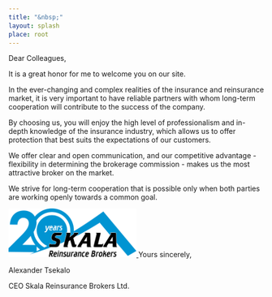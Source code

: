 ```yaml
---
title: "&nbsp;"
layout: splash
place: root
---
```

Dear Colleagues,

It is a great honor for me to welcome you on our site.

In the ever-changing and complex realities of the insurance and reinsurance market, it is very important
to have reliable partners with whom long-term cooperation will contribute to the success of the company.

By choosing us, you will enjoy the high level of professionalism and in-depth knowledge of the insurance
industry, which allows us to offer protection that best suits the expectations of our customers.

We offer clear and open communication, and our competitive advantage - flexibility in determining the
brokerage commission - makes us the most attractive broker on the market.

We strive for long-term cooperation that is possible only when both parties are working openly towards
a common goal.

<a href="/2021/04/04/20-years.html">
<img src="/assets/images/20-years/Logo_20.png" alt="" class="align-right" 
style="width: 50%;">
</a>
Yours sincerely,

Alexander Tsekalo

CEO Skala Reinsurance Brokers Ltd.